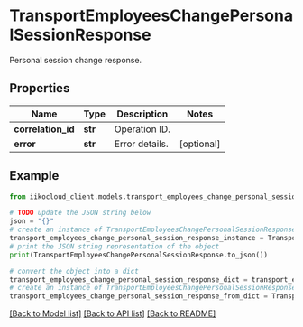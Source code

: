 # TransportEmployeesChangePersonalSessionResponse

Personal session change response.

## Properties

Name | Type | Description | Notes
------------ | ------------- | ------------- | -------------
**correlation_id** | **str** | Operation ID. | 
**error** | **str** | Error details. | [optional] 

## Example

```python
from iikocloud_client.models.transport_employees_change_personal_session_response import TransportEmployeesChangePersonalSessionResponse

# TODO update the JSON string below
json = "{}"
# create an instance of TransportEmployeesChangePersonalSessionResponse from a JSON string
transport_employees_change_personal_session_response_instance = TransportEmployeesChangePersonalSessionResponse.from_json(json)
# print the JSON string representation of the object
print(TransportEmployeesChangePersonalSessionResponse.to_json())

# convert the object into a dict
transport_employees_change_personal_session_response_dict = transport_employees_change_personal_session_response_instance.to_dict()
# create an instance of TransportEmployeesChangePersonalSessionResponse from a dict
transport_employees_change_personal_session_response_from_dict = TransportEmployeesChangePersonalSessionResponse.from_dict(transport_employees_change_personal_session_response_dict)
```
[[Back to Model list]](../README.md#documentation-for-models) [[Back to API list]](../README.md#documentation-for-api-endpoints) [[Back to README]](../README.md)


